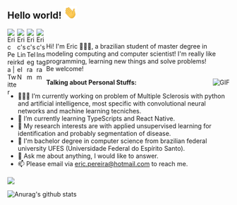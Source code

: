 <h2> Hello world! <img src="https://github.com/ABSphreak/ABSphreak/blob/master/gifs/Hi.gif" width="30px"></h2>

<a href="https://twitter.com/o_eric__">
  <img align="left" alt="Eric Pereira | Twitter" width="22px" src="https://cdn.jsdelivr.net/npm/simple-icons@v3/icons/twitter.svg" />
</a>
<a href="https://www.linkedin.com/in/eric-pereira-dev/">
  <img align="left" alt="Eric's LinkdeIN" width="22px" src="https://cdn.jsdelivr.net/npm/simple-icons@v3/icons/linkedin.svg" />
</a>
<a href="https://t.me/ericpereira1">
  <img align="left" alt="Eric's Telegram" width="22px" src="https://cdn.jsdelivr.net/npm/simple-icons@v3/icons/telegram.svg" />
</a>
<a href="https://www.instagram.com/eric.pereira1/">
  <img align="left" alt="Eric's Instagram" width="22px" src="https://cdn.jsdelivr.net/npm/simple-icons@v3/icons/instagram.svg" />
</a>
<br>
<p>
Hi! I'm Eric 👨🏻‍💻, a brazilian student of master degree in modeling computing and computer scientist! I'm really like programming, learning new things and solve problems!<br>
Be welcome!  
</p>

  <img align="right" alt="GIF" src="https://media.giphy.com/media/iIqmM5tTjmpOB9mpbn/giphy.gif" />

**Talking about Personal Stuffs:**

- 👨🏻‍💻 I’m currently working on problem of Multiple Sclerosis with python and artificial intelligence, most specific with convolutional neural networks and machine learning tecniches.
- 🌱 I’m currently learning TypeScripts and React Native.
- 🤔 My research interests are with applied unsupervised learning for identification and probably segmentation of disease.
- 💼 I'm bachelor degree in computer science from brazilian federal university UFES (Universidade Federal do Espírito Santo).
- 💬 Ask me about anything, I would like to answer.
- 📫 Please email via eric.pereira@hotmail.com to reach me.

<a href="https://github.com/ericpereira">
  <img align="center" src="https://github-readme-stats.vercel.app/api/top-langs/?username=ericpereira&hide=java" />
</a>

![Anurag's github stats](https://github-readme-stats.vercel.app/api?username=ericpereira&count_private=true)

